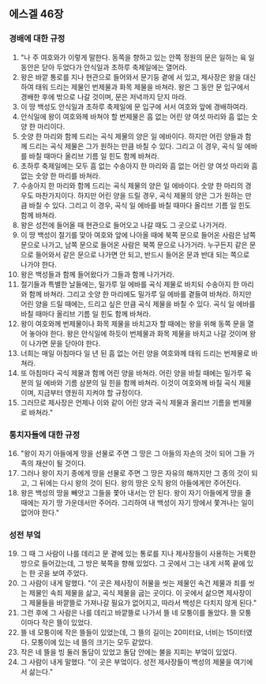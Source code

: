 ## 에스겔 46장

### 경배에 대한 규정
1. "나 주 여호와가 이렇게 말한다. 동쪽을 향하고 있는 안쪽 정원의 문은 일하는 육 일 동안은 닫아 두었다가 안식일과 초하루 축제일에는 열어라.
2. 왕은 바깥 통로를 지나 현관으로 들어와서 문기둥 곁에 서 있고, 제사장은 왕을 대신하여 태워 드리는 제물인 번제물과 화목 제물을 바쳐라. 왕은 그 동안 문 입구에서 경배한 후에 밖으로 나갈 것이며, 문은 저녁까지 닫지 마라.
3. 이 땅 백성도 안식일과 초하루 축제일에 문 입구에 서서 여호와 앞에 경배하여라.
4. 안식일에 왕이 여호와께 바쳐야 할 번제물은 흠 없는 어린 양 여섯 마리와 흠 없는 숫양 한 마리이다.
5. 숫양 한 마리와 함께 드리는 곡식 제물의 양은 일 에바이다. 하지만 어린 양들과 함께 드리는 곡식 제물은 그가 원하는 만큼 바칠 수 있다. 그리고 이 경우, 곡식 일 에바를 바칠 때마다 올리브 기름 일 힌도 함께 바쳐라.
6. 초하루 축제일에는 모두 흠 없는 수송아지 한 마리와 흠 없는 어린 양 여섯 마리와 흠 없는 숫양 한 마리를 바쳐라.
7. 수송아지 한 마리와 함께 드리는 곡식 제물의 양은 일 에바이다. 숫양 한 마리의 경우도 마찬가지이다. 하지만 어린 양을 드릴 경우, 곡식 제물의 양은 그가 원하는 만큼 바칠 수 있다. 그리고 이 경우, 곡식 일 에바를 바칠 때마다 올리브 기름 일 힌도 함께 바쳐라.
8. 왕은 성전에 들어올 때 현관으로 들어오고 나갈 때도 그 곳으로 나가거라.
9. 이 땅 백성이 절기를 맞아 여호와 앞에 나아올 때에 북쪽 문으로 들어온 사람은 남쪽 문으로 나가고, 남쪽 문으로 들어온 사람은 북쪽 문으로 나가거라. 누구든지 같은 문으로 들어와서 같은 문으로 나가면 안 되고, 반드시 들어온 문과 반대 되는 쪽으로 나가야 한다.
10. 왕은 백성들과 함께 들어왔다가 그들과 함께 나가거라.
11. 절기들과 특별한 날들에는, 밀가루 일 에바를 곡식 제물로 바치되 수송아지 한 마리와 함께 바쳐라. 그리고 숫양 한 마리에도 밀가루 일 에바를 곁들여 바쳐라. 하지만 어린 양을 드릴 때에는, 드리고 싶은 만큼 곡식 제물을 바칠 수 있다. 곡식 일 에바를 바칠 때마다 올리브 기름 일 힌도 함께 바쳐라.
12. 왕이 여호와께 번제물이나 화목 제물을 바치고자 할 때에는 왕을 위해 동쪽 문을 열어 놓아야 한다. 왕은 안식일에 하듯이 번제물과 화목 제물을 바치고 나갈 것이며 왕이 나가면 문을 닫아야 한다.
13. 너희는 매일 아침마다 일 년 된 흠 없는 어린 양을 여호와께 태워 드리는 번제물로 바쳐라.
14. 또 아침마다 곡식 제물과 함께 어린 양을 바쳐라. 어린 양을 바칠 때에는 밀가루 육분의 일 에바와 기름 삼분의 일 힌을 함께 바쳐라. 이것이 여호와께 바칠 곡식 제물이며, 지금부터 영원히 지켜야 할 규정이다.
15. 그러므로 제사장은 언제나 이와 같이 어린 양과 곡식 제물과 올리브 기름을 번제물로 바쳐라."
### 통치자들에 대한 규정
16. "왕이 자기 아들에게 땅을 선물로 주면 그 땅은 그 아들의 자손의 것이 되어 그들 가족의 재산이 될 것이다.
17. 그러나 왕이 자기 종에게 땅을 선물로 주면 그 땅은 자유의 해까지만 그 종의 것이 되고, 그 뒤에는 다시 왕의 것이 된다. 왕의 땅은 오직 왕의 아들에게만 주어진다.
18. 왕은 백성의 땅을 빼앗고 그들을 쫓아 내서는 안 된다. 왕이 자기 아들에게 땅을 줄 때에는 자기 땅 가운데서만 주어라. 그리하여 내 백성이 자기 땅에서 쫓겨나는 일이 없어야 한다."
### 성전 부엌
19. 그 때 그 사람이 나를 데리고 문 곁에 있는 통로를 지나 제사장들이 사용하는 거룩한 방으로 들어갔는데, 그 방은 북쪽을 향해 있었다. 그 곳에서 그는 내게 서쪽 끝에 있는 한 곳을 보여 주었다.
20. 그 사람이 내게 말했다. "이 곳은 제사장이 허물을 씻는 제물인 속건 제물과 죄를 씻는 제물인 속죄 제물을 삶고, 곡식 제물을 굽는 곳이다. 이 곳에서 삶으면 제사장이 그 제물들을 바깥뜰로 가져나갈 필요가 없어지고, 따라서 백성은 다치지 않게 된다."
21. 그런 후에 그 사람은 나를 데리고 바깥뜰로 나가서 뜰 네 모퉁이를 돌았다. 뜰 모퉁이마다 작은 뜰이 있었다.
22. 뜰 네 모퉁이에 작은 뜰들이 있었는데, 그 뜰의 길이는 20미터요, 너비는 15미터였다. 모퉁이에 있는 네 뜰의 크기는 모두 같았다.
23. 작은 네 뜰을 빙 둘러 돌담이 있었고 돌담 안에는 불을 지피는 부엌이 있었다.
24. 그 사람이 내게 말했다. "이 곳은 부엌이다. 성전 제사장들이 백성의 제물을 여기에서 삶는다."